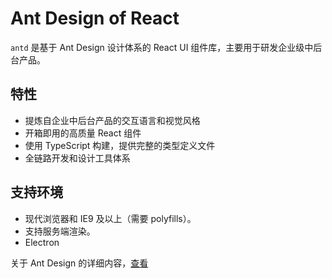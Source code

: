 # Ant Design of React

`antd` 是基于 Ant Design 设计体系的 React UI 组件库，主要用于研发企业级中后台产品。

## 特性
* 提炼自企业中后台产品的交互语言和视觉风格
* 开箱即用的高质量 React 组件
* 使用 TypeScript 构建，提供完整的类型定义文件
* 全链路开发和设计工具体系

## 支持环境
* 现代浏览器和 IE9 及以上（需要 polyfills）。
* 支持服务端渲染。
* Electron

关于 Ant Design 的详细内容，[查看](https://ant.design/docs/react/introduce-cn)
